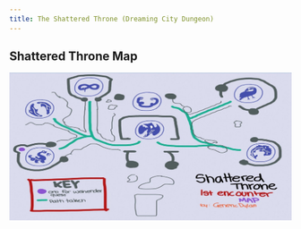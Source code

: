 ```yaml
---
title: The Shattered Throne (Dreaming City Dungeon)
---
```


<div style="page-break-inside:avoid" markdown="1">

## Shattered Throne Map
![Shattered Throne map](/assets/img/shattered_throne_map.jpg)

